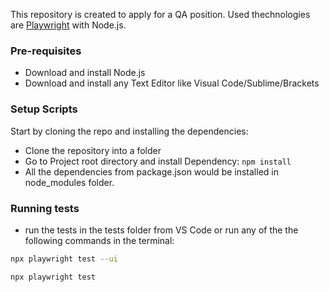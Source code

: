 This repository is created to apply for a QA position. Used thechnologies are [Playwright](https://playwright.dev/)  with Node.js.

### Pre-requisites
* Download and install Node.js
* Download and install any Text Editor like Visual Code/Sublime/Brackets

### Setup Scripts 
Start by cloning the repo and installing the dependencies:
* Clone the repository into a folder
* Go to Project root directory and install Dependency: `npm install`
* All the dependencies from package.json would be installed in node_modules folder.

### Running tests 
* run the tests in the tests folder from VS Code or run any of the the following commands in the terminal:
```bash
npx playwright test --ui
```

```bash
npx playwright test
```
